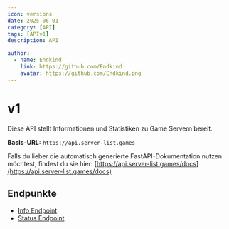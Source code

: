 ```yaml
---
icon: versions
date: 2025-06-01
category: [API]
tags: [APIv1]
description: API

author:
  - name: Endkind
    link: https://github.com/Endkind
    avatar: https://github.com/Endkind.png
---
```


# v1

Diese API stellt Informationen und Statistiken zu Game Servern bereit.

**Basis-URL:** `https://api.server-list.games`

Falls du lieber die automatisch generierte FastAPI-Dokumentation nutzen möchtest, findest du sie hier:
[https://api.server-list.games/docs](https://api.server-list.games/docs)

## Endpunkte

- [Info Endpoint](info.md)
- [Status Endpoint](status.md)